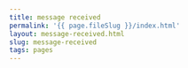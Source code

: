 ```yaml
---
title: message received
permalink: '{{ page.fileSlug }}/index.html'
layout: message-received.html
slug: message-received
tags: pages
---
```



